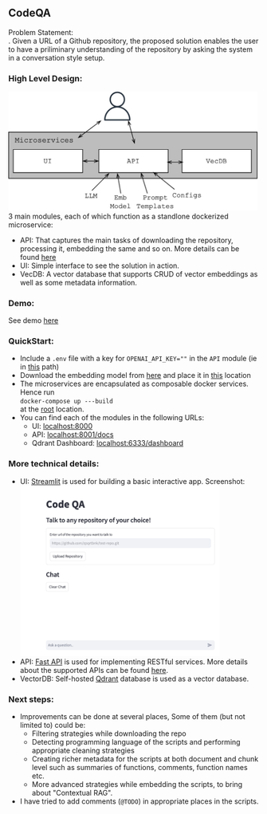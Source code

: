 ## CodeQA
Problem Statement: <br>.
Given a URL of a Github repository, the proposed solution enables the user to have a priliminary understanding of the repository by asking the system in a conversation style setup.

### High Level Design:
<img src="media/design_codeqa.jpg" alt="drawing" width="500"/><br>
3 main modules, each of which function as a standlone dockerized microservice:
- API: That captures the main tasks of downloading the repository, processing it, embedding the same and so on. More details can be found [here](/api/README.md)
- UI: Simple interface to see the solution in action.
- VecDB: A vector database that supports CRUD of vector embeddings as well as some metadata information.

### Demo:
See demo [here](https://drive.google.com/file/d/1T998EXyMlSp5AAx7G5ot6vAOE6gsYsar/view?usp=sharing)

### QuickStart:
- Include a `.env` file with a key for `OPENAI_API_KEY=""` in the `API` module (ie in [this](/api/) path)
- Download the embedding model from [here](https://drive.google.com/drive/folders/1LjC2qsG69-PWuv8No8l4vtVGi11bTfRN?usp=sharing) and place it in [this](/api/models/) location
- The microservices are encapsulated as composable docker services. Hence run <br> `docker-compose up ---build` <br> at the [root](/) location.
- You can find each of the modules in the following URLs:
    - UI: [localhost:8000](http://localhost:8000)
    - API: [localhost:8001/docs](http://localhost:8001/docs)
    - Qdrant Dashboard: [localhost:6333/dashboard](http://localhost:6333/dashboard)

### More technical details:
- UI: [Streamlit](https://streamlit.io/) is used for building a basic interactive app.
Screenshot: <br>
<img src="media/ui.png" alt="drawing" width="400"/><br>
- API: [Fast API](https://fastapi.tiangolo.com/) is used for implementing RESTful services. More details about the supported APIs can be found [here](/api/).
- VectorDB: Self-hosted [Qdrant](https://qdrant.tech/) database is used as a vector database.

### Next steps:
- Improvements can be done at several places, Some of them (but not limited to) could be:
    - Filtering strategies while downloading the repo
    - Detecting programming language of the scripts and performing appropriate cleaning strategies
    - Creating richer metadata for the scripts at both document and chunk level such as summaries of functions, comments, function names etc.
    - More advanced strategies while embedding the scripts, to bring about "Contextual RAG".
- I have tried to add comments (`@TODO`) in appropriate places in the scripts.


